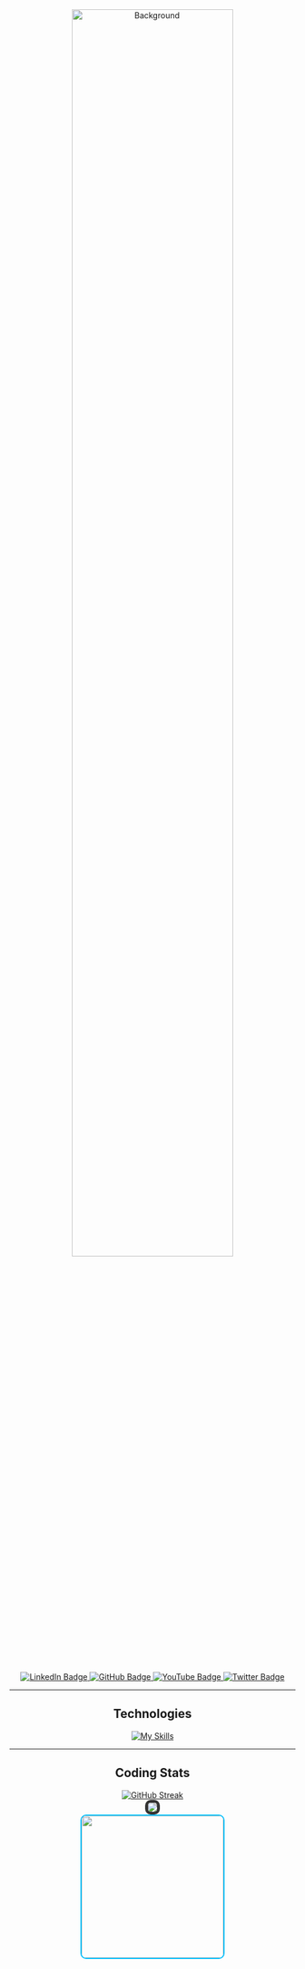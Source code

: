 <div align="center" style="position: relative;">
  <img src="[https://puu.sh/JFdc5/ac7713b46f.png](https://cdn.discordapp.com/attachments/992483667710590998/1100489746511319050/Screenshot_2023-04-25_at_2.32.18_PM.png)" alt="Background" width="75%" style="border-radius: 10px; cursor: default;">
</div>

<div id="badges" align="center">
  <a href="https://www.linkedin.com/in/timothy-dong-19a700254/" target="_blank">
    <img src="https://img.shields.io/badge/LinkedIn-blue?style=for-the-badge&logo=linkedin&logoColor=white" alt="LinkedIn Badge"/>
  </a>
  <a href="https://github.com/Tysuiku" target="_blank">
    <img src="https://img.shields.io/badge/GitHub-black?style=for-the-badge&logo=github&logoColor=white" alt="GitHub Badge"/>
  </a>
  <a href="https://www.youtube.com/@tysuiku" target="_blank">
    <img src="https://img.shields.io/badge/YouTube-red?style=for-the-badge&logo=youtube&logoColor=white" alt="YouTube Badge"/>
  </a>
  <a href="https://twitter.com/Tysuiku" target="_blank">
    <img src="https://img.shields.io/badge/Twitter-blue?style=for-the-badge&logo=twitter&logoColor=white" alt="Twitter Badge"/>
  </a>
</div>

<div align="center" style="cursor: default;">
  <hr>
</div>

<div align="center" style="cursor: default;">
  <h2 style="cursor: default;">Technologies</h2>

  <div style="display: flex; flex-direction: column; justify-content: center;">
    <a href="https://skills.thijs.gg" style="cursor: default;">
      <img src="https://skills.thijs.gg/icons?i=js,ts,react,redux,express,nodejs,ruby,rails,html,css,vscode,postman,git,sqlite&perline=6&theme=light" alt="My Skills" style="pointer-events: none;">
    </a>
  </div>
</div>

<div align="center" style="cursor: default;">
  <hr>
</div>

<div align="center" style="cursor: default;">
  <h2 style="cursor: default;">Coding Stats</h2>

  <a href="https://git.io/streak-stats" style="cursor: default;">
    <img src="https://streak-stats.demolab.com/?user=Tysuiku&theme=transparent" alt="GitHub Streak" style="pointer-events: none;">
  </a>
</div>

<div align="center" style="cursor: default;">
  <a href="https://github.com/Tysuiku/github-readme-stats" style="cursor: default;">
    <img src="https://github-readme-stats.vercel.app/api/top-langs/?username=Tysuiku&hide_progress=true&theme=transparent" style="border: 5px solid #333; border-radius: 10px; pointer-events: none;">
  </a>
</div>

<div align="center">
  <a href="https://www.youtube.com/@tysuiku" target="_blank">
    <img src="https://puu.sh/JD4aB/7e3925b030.gif" width="250" style="border: 2px solid #00BFFF; border-radius: 10px;">
  </a>
</div>
